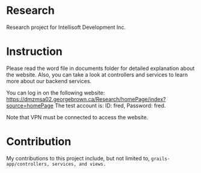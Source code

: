 # Research
Research project for Intellisoft Development Inc.

# Instruction
Please read the word file in documents folder for detailed explanation about the website.
Also, you can take a look at controllers and services to learn more about our backend services.

You can log in on the following website: https://dmzmsa02.georgebrown.ca/Research/homePage/index?source=homePage 
The test account is: ID: fred, Password: fred.

Note that VPN must be connected to access the website.

# Contribution
My contributions to this project include, but not limited to, ```grails-app/controllers, services, and views.```
